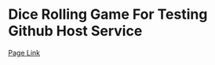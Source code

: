 <h1>Dice Rolling Game For Testing Github Host Service</h1>

<a href="https://berkaytrhn.github.io/Basic-Dice-Game-For-Host-Testing/" target="_blank">Page Link</a>
